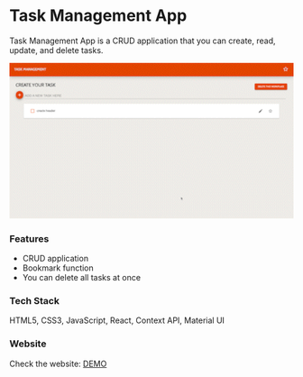# Task Management App

Task Management App is a CRUD application that you can create, read, update, and delete tasks.

<img src="public/images/taskManagement.gif" width="600">

### Features

- CRUD application
- Bookmark function
- You can delete all tasks at once

### Tech Stack

HTML5, CSS3, JavaScript, React, Context API, Material UI

### Website

Check the website: [DEMO](https://task-management-phi.vercel.app/)
